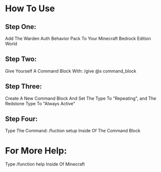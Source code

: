 # How To Use
## Step One:
Add The Warden Auth Behavior Pack To Your Minecraft Bedrock Edition World
## Step Two:
Give Yourself A Command Block With: /give @s command_block
## Step Three:
Create A New Command Block And Set The Type To "Repeating", and The Redstone Type To "Always Active"
## Step Four:
Type The Command: /fuction setup Inside Of The Command Block

# For More Help:
Type /function help Inside Of Minecraft
